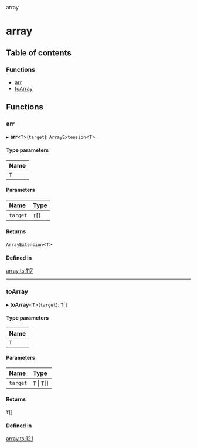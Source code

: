 array

# array

## Table of contents

### Functions

- [arr](README.md#arr)
- [toArray](README.md#toarray)

## Functions

### arr

▸ **arr**<`T`\>(`target`): `ArrayExtension`<`T`\>

#### Type parameters

| Name |
| :------ |
| `T` |

#### Parameters

| Name | Type |
| :------ | :------ |
| `target` | `T`[] |

#### Returns

`ArrayExtension`<`T`\>

#### Defined in

[array.ts:117](https://github.com/xizher/nhz-utils/blob/5b11f4a/src/array/array.ts#L117)

___

### toArray

▸ **toArray**<`T`\>(`target`): `T`[]

#### Type parameters

| Name |
| :------ |
| `T` |

#### Parameters

| Name | Type |
| :------ | :------ |
| `target` | `T` \| `T`[] |

#### Returns

`T`[]

#### Defined in

[array.ts:121](https://github.com/xizher/nhz-utils/blob/5b11f4a/src/array/array.ts#L121)
